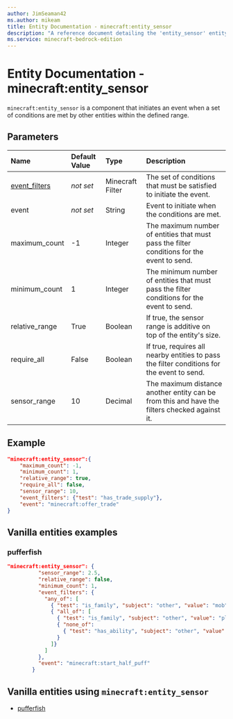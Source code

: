 ```yaml
---
author: JimSeaman42
ms.author: mikeam
title: Entity Documentation - minecraft:entity_sensor
description: "A reference document detailing the 'entity_sensor' entity component"
ms.service: minecraft-bedrock-edition
---
```


# Entity Documentation - minecraft:entity_sensor

`minecraft:entity_sensor` is a component that initiates an event when a set of conditions are met by other entities within the defined range.

## Parameters

|Name |Default Value  |Type  |Description  |
|:----------|:----------|:----------|:----------|
| [event_filters](../FilterList.md)| *not set*|Minecraft Filter | The set of conditions that must be satisfied to initiate the event.  |
| event| *not set*|String | Event to initiate when the conditions are met.|
| maximum_count| -1| Integer| The maximum number of entities that must pass the filter conditions for the event to send. |
| minimum_count| 1| Integer| The minimum number of entities that must pass the filter conditions for the event to send. |
| relative_range| True| Boolean| If true, the sensor range is additive on top of the entity's size. |
| require_all| False| Boolean| If true, requires all nearby entities to pass the filter conditions for the event to send. |
| sensor_range| 10| Decimal| The maximum distance another entity can be from this and have the filters checked against it. |

## Example

```json
"minecraft:entity_sensor":{
    "maximum_count": -1,
    "minimum_count": 1,
    "relative_range": true,
    "require_all": false,
    "sensor_range": 10,
    "event_filters": {"test": "has_trade_supply"},
    "event": "minecraft:offer_trade"
}
```

## Vanilla entities examples

### pufferfish

```json
"minecraft:entity_sensor": {
          "sensor_range": 2.5,
          "relative_range": false,
          "minimum_count": 1,
          "event_filters": {
            "any_of": [
              { "test": "is_family", "subject": "other", "value": "mob" },
              { "all_of": [
                { "test": "is_family", "subject": "other", "value": "player" },
                { "none_of": 
                  { "test": "has_ability", "subject": "other", "value": "instabuild" } 
                }
              ]}
            ]
          },
          "event": "minecraft:start_half_puff"
        }
```

## Vanilla entities using `minecraft:entity_sensor`

- [pufferfish](../../../../Source/VanillaBehaviorPack_Snippets/entities/pufferfish.md)
